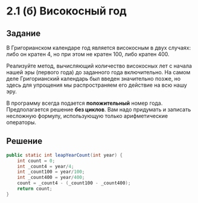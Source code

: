 # 2.1 (б) Високосный год

## Задание
В Григорианском календаре год является високосным в двух случаях: либо он кратен 4, но при этом не кратен 100, либо кратен 400.

Реализуйте метод, вычисляющий количество високосных лет с начала нашей эры (первого года) до заданного года включительно. 
На самом деле Григорианский календарь был введен значительно позже, но здесь для упрощения мы распространяем его действие на всю нашу эру.

В программу всегда подается **положительный** номер года. Предполагается решение **без циклов**. 
Вам надо придумать и записать несложную формулу, использующую только арифметические операторы.


## Решение

```java
public static int leapYearCount(int year) {
    int count = 0;
    int _count4 = year/4;
    int _count100 = year/100;
    int _count400 = year/400;
    count = _count4 - (_count100 - _count400);
    return count;
}
```
